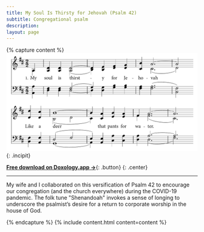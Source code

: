 ```yaml
---
title: My Soul Is Thirsty for Jehovah (Psalm 42)
subtitle: Congregational psalm
description: 
layout: page
---
```


{% capture content %}
![Incipit](/assets/images/incipit-my-soul-is-thirsty.jpg){: .incipit}

[**Free download on Doxology.app &rarr;**](https://doxology.app/song/my-soul-is-thirsty-for-jehovah-98pl8dv7/){: .button}
{: .center}

* * *

My wife and I collaborated on this versification of Psalm 42 to encourage our congregation (and the church everywhere) during the COVID-19 pandemic. The folk tune "Shenandoah" invokes a sense of longing to underscore the psalmist’s desire for a return to corporate worship in the house of God.

{% endcapture %}
{% include content.html content=content %}
